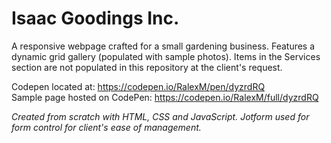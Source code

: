 # Isaac Goodings Inc.

A responsive webpage crafted for a small gardening business. Features a dynamic grid gallery (populated with sample photos). Items in the Services section are not populated in this repository at the client's request.

Codepen located at: https://codepen.io/RalexM/pen/dyzrdRQ
<br>Sample page hosted on CodePen: https://codepen.io/RalexM/full/dyzrdRQ

<em>Created from scratch with HTML, CSS and JavaScript. Jotform used for form control for client's ease of management.</em>
